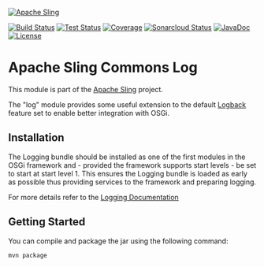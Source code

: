[![Apache Sling](https://sling.apache.org/res/logos/sling.png)](https://sling.apache.org)

&#32;[![Build Status](https://ci-builds.apache.org/job/Sling/job/modules/job/sling-org-apache-sling-commons-log/job/master/badge/icon)](https://ci-builds.apache.org/job/Sling/job/modules/job/sling-org-apache-sling-commons-log/job/master/)&#32;[![Test Status](https://img.shields.io/jenkins/tests.svg?jobUrl=https://ci-builds.apache.org/job/Sling/job/modules/job/sling-org-apache-sling-commons-log/job/master/)](https://ci-builds.apache.org/job/Sling/job/modules/job/sling-org-apache-sling-commons-log/job/master/test/?width=800&height=600)&#32;[![Coverage](https://sonarcloud.io/api/project_badges/measure?project=apache_sling-org-apache-sling-commons-log&metric=coverage)](https://sonarcloud.io/dashboard?id=apache_sling-org-apache-sling-commons-log)&#32;[![Sonarcloud Status](https://sonarcloud.io/api/project_badges/measure?project=apache_sling-org-apache-sling-commons-log&metric=alert_status)](https://sonarcloud.io/dashboard?id=apache_sling-org-apache-sling-commons-log)&#32;[![JavaDoc](https://www.javadoc.io/badge/org.apache.sling/org.apache.sling.commons.log.svg)](https://www.javadoc.io/doc/org.apache.sling/org.apache.sling.commons.log) [![License](https://img.shields.io/badge/License-Apache%202.0-blue.svg)](https://www.apache.org/licenses/LICENSE-2.0)

# Apache Sling Commons Log

This module is part of the [Apache Sling](https://sling.apache.org) project.

The "log" module provides some useful extension to the default [Logback][2] feature set to enable better integration with OSGi. 

## Installation

The Logging bundle should be installed as one of the first modules in the OSGi framework and - provided the framework supports start levels - be set to start at start level 1. This ensures the Logging bundle is loaded as early as possible thus providing services to the framework and preparing logging.

For more details refer to the [Logging Documentation][1]

## Getting Started

You can compile and package the jar using the following command:

    mvn package


[1]: https://sling.apache.org/documentation/development/logging.html
[2]: https://logback.qos.ch/
